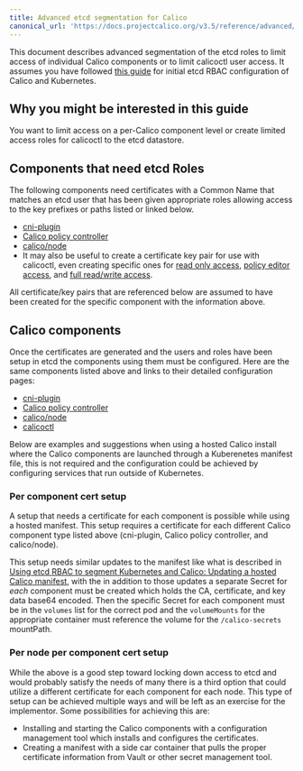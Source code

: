 ```yaml
---
title: Advanced etcd segmentation for Calico
canonical_url: 'https://docs.projectcalico.org/v3.5/reference/advanced/etcd-rbac/kubernetes-advanced'
---
```


This document describes advanced segmentation of the etcd roles to limit
access of individual Calico components or to limit calicoctl user access.
It assumes you have followed [this guide](kubernetes) for initial etcd
RBAC configuration of Calico and Kubernetes.

## Why you might be interested in this guide

You want to limit access on a per-Calico component level or create limited
access roles for calicoctl to the etcd datastore.

## Components that need etcd Roles

The following components need certificates with a Common Name that matches an
etcd user that has been given appropriate roles allowing access to the key
prefixes or paths listed or linked below.
- [cni-plugin](calico-etcdv2-paths#cni-plugin)
- [Calico policy controller](calico-etcdv2-paths#calicokube-policy-controller)
- [calico/node](calico-etcdv2-paths#caliconode)
- It may also be useful to create a certificate key pair for use with
  calicoctl, even creating specific ones for
  [read only access](calico-etcdv2-paths#calicoctl-read-only-access),
  [policy editor access](calico-etcdv2-paths#calicoctl-policy-editor-access),
  and [full read/write access](calico-etcdv2-paths#calicoctl-full-readwrite-access).

All certificate/key pairs that are referenced below are assumed to have been
created for the specific component with the information above.

## Calico components

Once the certificates are generated and the users and roles have been setup
in etcd the components using them must be configured.  Here are the same
components listed above and links to their detailed configuration pages:
- [cni-plugin]({{site.baseurl}}/{{page.version}}/reference/cni-plugin/configuration)
- [Calico policy controller]({{site.baseurl}}/{{page.version}}/reference/policy-controller/configuration)
- [calico/node]({{site.baseurl}}/{{page.version}}/reference/node/configuration)
- [calicoctl]({{site.baseurl}}/{{page.version}}/reference/calicoctl/setup/etcdv2)

Below are examples and suggestions when using a hosted Calico install where
the Calico components are launched through a Kuberenetes manifest file, this
is not required and the configuration could be achieved by configuring services
that run outside of Kubernetes.

### Per component cert setup

A setup that needs a certificate for each component is possible while using a
hosted manifest.  This setup requires a certificate for each different Calico
component type listed above (cni-plugin, Calico policy controller, and
calico/node).

This setup needs similar updates to the manifest like what is described in
[Using etcd RBAC to segment Kubernetes and Calico: Updating a hosted Calico manifest](kubernetes#updating-a-hosted-Calico-manifest),
with the in addition to those updates a separate Secret for *each* component
must be created which holds the CA, certificate, and key data base64 encoded.
Then the specific Secret for each component must be in the `volumes` list
for the correct pod and the `volumeMounts` for the appropriate container must
reference the volume for the `/calico-secrets` mountPath.

### Per node per component cert setup

While the above is a good step toward locking down access to etcd and would
probably satisfy the needs of many there is a third option that could
utilize a different certificate for each component for each node.  This type
of setup can be achieved multiple ways and will be left as an exercise for
the implementor.  Some possibilities for achieving this are:
- Installing and starting the Calico components with a configuration management
  tool which installs and configures the certificates.
- Creating a manifest with a side car container that pulls the proper
  certificate information from Vault or other secret management tool.
